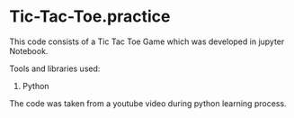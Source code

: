 # Tic-Tac-Toe.practice

This code consists of a Tic Tac Toe Game which was developed in jupyter Notebook.

Tools and libraries used:

1. Python

The code was taken from a youtube video during python learning process. 
